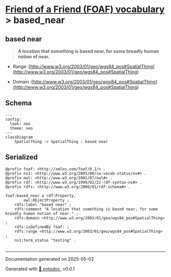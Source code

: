 # [Friend of a Friend (FOAF) vocabulary](../homepage.md) > based_near

## based near

> **A location that something is based near, for some broadly human notion of near.**

- Range :[http://www.w3.org/2003/01/geo/wgs84_pos#SpatialThing](<http://www.w3.org/2003/01/geo/wgs84_pos#SpatialThing>)

- Domain :[http://www.w3.org/2003/01/geo/wgs84_pos#SpatialThing](<http://www.w3.org/2003/01/geo/wgs84_pos#SpatialThing>)

## Schema

```mermaid
---
config:
  look: neo
  theme: neo
---
classDiagram
    SpatialThing -> SpatialThing : based near
```


## Serialized

```ttl
@prefix foaf: <http://xmlns.com/foaf/0.1/> .
@prefix ns1: <http://www.w3.org/2003/06/sw-vocab-status/ns#> .
@prefix owl: <http://www.w3.org/2002/07/owl#> .
@prefix rdf: <http://www.w3.org/1999/02/22-rdf-syntax-ns#> .
@prefix rdfs: <http://www.w3.org/2000/01/rdf-schema#> .

foaf:based_near a rdf:Property,
        owl:ObjectProperty ;
    rdfs:label "based near" ;
    rdfs:comment "A location that something is based near, for some broadly human notion of near." ;
    rdfs:domain <http://www.w3.org/2003/01/geo/wgs84_pos#SpatialThing> ;
    rdfs:isDefinedBy foaf: ;
    rdfs:range <http://www.w3.org/2003/01/geo/wgs84_pos#SpatialThing> ;
    ns1:term_status "testing" .


```

---

Documentation generated on 2025-05-02

Generated with [📑 ontodoc](https://github.com/StephaneBranly/ontodoc), *v0.0.1*